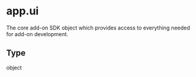 # app.ui
The core add-on SDK object which provides access to everything needed for add-on development.

## Type
object
